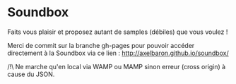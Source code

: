 # Soundbox
Faits vous plaisir et proposez autant de samples (débiles) que vous voulez !  

Merci de commit sur la branche gh-pages pour pouvoir accéder directement à la Soundbox via ce lien : http://axelbaron.github.io/soundbox/

/!\ Ne marche qu'en local via WAMP ou MAMP sinon erreur (cross origin) à cause du JSON.